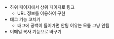  - 하위 페이지에서 상위 페이지로 링크
    - URL 정보를 이용하여 구현
 - 태그 기능 고치기
    - 태그에 공백이 들어가면 안됨 이유는 모름 그냥 안됨
- 이메일 복사 기능으로 바꾸기